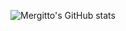 ![Mergitto's GitHub stats](https://github-readme-stats.vercel.app/api?username=mergitto&show_icons=true&theme=merko&count_private=true)
